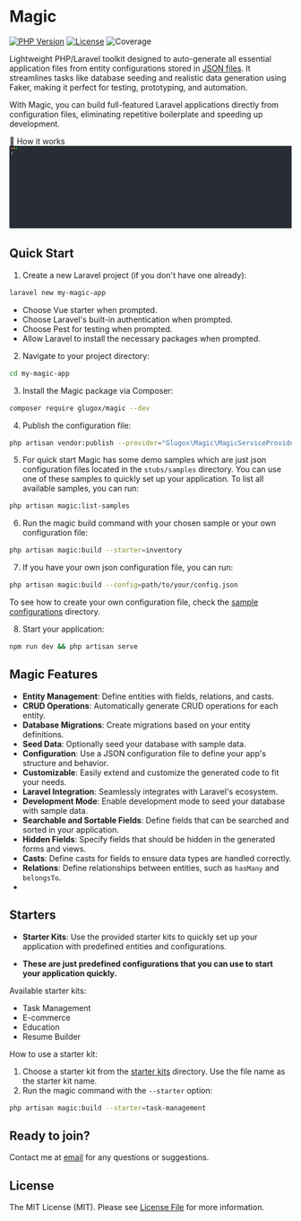 # Magic

[![PHP Version](https://img.shields.io/badge/php-%5E8.4-blue)](https://php.net)
[![License](https://img.shields.io/badge/license-MIT-green.svg)](LICENSE)
![Coverage](https://codecov.io/gh/glugox/magic/branch/main/graph/badge.svg)

Lightweight PHP/Laravel toolkit designed to auto-generate all essential application files from entity configurations stored in [JSON files](stubs/samples/inventory.json). It streamlines tasks like database seeding and realistic data generation using Faker, making it perfect for testing, prototyping, and automation.

With Magic, you can build full-featured Laravel applications directly from configuration files, eliminating repetitive boilerplate and speeding up development.

🔧 How it works
![magic-demo.svg](magic-demo.svg)

## Quick Start

1. Create a new Laravel project (if you don't have one already):

```bash
laravel new my-magic-app
```

- Choose Vue starter when prompted.
- Choose Laravel's built-in authentication when prompted.
- Choose Pest for testing when prompted.
- Allow Laravel to install the necessary packages when prompted.

2. Navigate to your project directory:

```bash
cd my-magic-app
```

3. Install the Magic package via Composer:

```bash
composer require glugox/magic --dev
```
4. Publish the configuration file:

```bash
php artisan vendor:publish --provider="Glugox\Magic\MagicServiceProvider"
```

5. For quick start Magic has some demo samples which are just json configuration files located in the `stubs/samples` directory. You can use one of these samples to quickly set up your application.
To list all available samples, you can run:

```bash 
php artisan magic:list-samples
```

6. Run the magic build command with your chosen sample or your own configuration file:

```bash
php artisan magic:build --starter=inventory
```

7. If you have your own json configuration file, you can run:

```bash
php artisan magic:build --config=path/to/your/config.json
```

To see how to create your own configuration file, check the [sample configurations](./stubs/samples) directory.


8. Start your application:

```bash
npm run dev && php artisan serve
```

## Magic Features

- **Entity Management**: Define entities with fields, relations, and casts.
- **CRUD Operations**: Automatically generate CRUD operations for each entity.
- **Database Migrations**: Create migrations based on your entity definitions.
- **Seed Data**: Optionally seed your database with sample data.
- **Configuration**: Use a JSON configuration file to define your app's structure and behavior.
- **Customizable**: Easily extend and customize the generated code to fit your needs.
- **Laravel Integration**: Seamlessly integrates with Laravel's ecosystem.
- **Development Mode**: Enable development mode to seed your database with sample data.
- **Searchable and Sortable Fields**: Define fields that can be searched and sorted in your application.
- **Hidden Fields**: Specify fields that should be hidden in the generated forms and views.
- **Casts**: Define casts for fields to ensure data types are handled correctly.
- **Relations**: Define relationships between entities, such as `hasMany` and `belongsTo`.
- 

## Starters

- **Starter Kits**: Use the provided starter kits to quickly set up your application with predefined entities and configurations.

- **These are just predefined configurations that you can use to start your application quickly.**

Available starter kits:

- Task Management
- E-commerce
- Education
- Resume Builder

How to use a starter kit:
1. Choose a starter kit from the [starter kits](./stubs/samples) directory. Use the file name as the starter kit name.
2. Run the magic command with the `--starter` option:

```bash
php artisan magic:build --starter=task-management
```

## Ready to join?

Contact me at [email](mailto:ervinbeciragic@gmail.com) for any questions or suggestions.

## License

The MIT License (MIT). Please see [License File](LICENSE.md) for more information.
